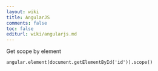 ```yaml
---
layout: wiki
title: AngularJS
comments: false
toc: false
editurl: wiki/angularjs.md
---
```


Get scope by element

```
angular.element(document.getElementById('id')).scope()
```
